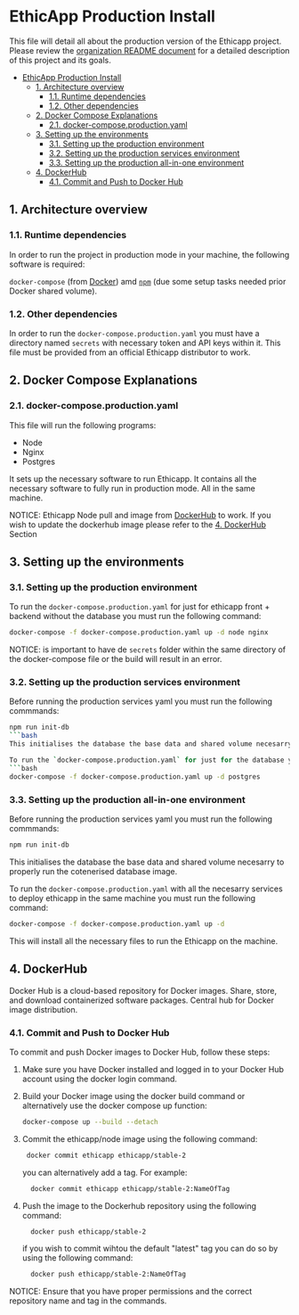 # EthicApp Production Install

This file will detail all about the production version of the Ethicapp project. Please review the [organization README document](https://github.com/EthicApp-Development/organization#readme) for a detailed description of this project and its goals.

- [EthicApp Production Install](#ethicapp-production-install)
  - [1. Architecture overview](#1-architecture-overview)
    - [1.1. Runtime dependencies](#11-runtime-dependencies)
    - [1.2. Other dependencies](#12-other-dependencies)
  - [2. Docker Compose Explanations](#2-docker-compose-explanations)
    - [2.1. docker-compose.production.yaml](#21-docker-composeproductionyaml)
  - [3. Setting up the environments](#3-setting-up-the-environments)
    - [3.1. Setting up the production environment](#31-setting-up-the-production-environment)
    - [3.2. Setting up the production services environment](#32-setting-up-the-production-services-environment)
    - [3.3. Setting up the production all-in-one environment](#33-setting-up-the-production-all-in-one-environment)
  - [4. DockerHub](#4-dockerhub)
    - [4.1. Commit and Push to Docker Hub](#41-commit-and-push-to-docker-hub)
## 1. Architecture overview

### 1.1. Runtime dependencies

In order to run the project in production mode in your machine, the following software is required:

`docker-compose` (from [Docker](https://www.docker.com/)) amd [`npm`](https://www.npmjs.com/package/npm) (due some setup tasks needed prior Docker shared volume).

### 1.2. Other dependencies

In order to run the `docker-compose.production.yaml` you must have a directory named `secrets` with necessary token and API keys within it. This file must be provided from an official Ethicapp distributor to work.

## 2. Docker Compose Explanations

### 2.1. docker-compose.production.yaml

This file will run the following programs:
  - Node
  - Nginx
  - Postgres

It sets up the necessary software to run Ethicapp. It contains all the necessary software to fully run in production mode. All in the same machine.

NOTICE: Ethicapp Node pull and image from [DockerHub](https://hub.docker.com/repository/docker/ethicapp/stable-2/general) to work. If you wish to update the dockerhub image please refer to the [4. DockerHub](#4-dockerhub) Section

## 3. Setting up the environments

### 3.1. Setting up the production environment

To run the `docker-compose.production.yaml` for just for ethicapp front + backend without the database you must run the following command:
```bash
docker-compose -f docker-compose.production.yaml up -d node nginx
```
NOTICE: is important to have de `secrets` folder within the same directory of the docker-compose file or the build will result in an error.

### 3.2. Setting up the production services environment
Before running the production services yaml you must run the following commmands:

```bash
npm run init-db
```bash
This initialises the database the base data and shared volume necesarry to properly run the cotenerised database image.

To run the `docker-compose.production.yaml` for just for the database you must run the following command:
```bash
docker-compose -f docker-compose.production.yaml up -d postgres
```

### 3.3. Setting up the production all-in-one environment

Before running the production services yaml you must run the following commmands:

```bash
npm run init-db
```
This initialises the database the base data and shared volume necesarry to properly run the cotenerised database image.

To run the `docker-compose.production.yaml` with all the necesarry services to deploy ethicapp in the same machine you must run the following command:
```bash
docker-compose -f docker-compose.production.yaml up -d
```

This will install all the necessary files to run the Ethicapp on the machine.

## 4. DockerHub
Docker Hub is a cloud-based repository for Docker images. Share, store, and download containerized software packages. Central hub for Docker image distribution.

### 4.1. Commit and Push to Docker Hub
To commit and push Docker images to Docker Hub, follow these steps:

1. Make sure you have Docker installed and logged in to your Docker Hub account using the docker login command.

2. Build your Docker image using the docker build command or alternatively use the docker compose up function:
   ```bash
   docker-compose up --build --detach
   ```
3. Commit the ethicapp/node image using the following command:
   ```bash
    docker commit ethicapp ethicapp/stable-2
   ```
   you can alternatively add a tag. For example:
    ```bash
      docker commit ethicapp ethicapp/stable-2:NameOfTag
    ```
4. Push the image to the Dockerhub repository using the following command:
    ```bash
      docker push ethicapp/stable-2
    ```
    if you wish to commit wihtou the default "latest" tag you can do so by using the following command:
    ```bash
      docker push ethicapp/stable-2:NameOfTag
    ```

NOTICE: Ensure that you have proper permissions and the correct repository name and tag in the commands.